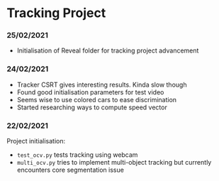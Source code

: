 # Tracking Project 

### 25/02/2021 

* Initialisation of Reveal folder for tracking project advancement

### 24/02/2021 

* Tracker CSRT gives interesting results. Kinda slow though 
* Found good initialisation parameters for test video
* Seems wise to use colored cars to ease discrimination  
* Started researching ways to compute speed vector 


### 22/02/2021 

Project initialisation: 

* `test_ocv.py` tests tracking using webcam 
* `multi_ocv.py` tries to implement multi-object tracking but currently encounters core segmentation issue 